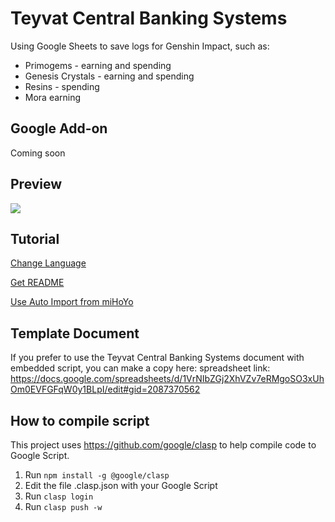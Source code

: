 # Teyvat Central Banking Systems
Using Google Sheets to save logs for Genshin Impact, such as:

- Primogems - earning and spending
- Genesis Crystals - earning and spending
- Resins - spending
- Mora earning

## Google Add-on
Coming soon

## Preview
<img src="https://raw.github.com/Yippy/primorina/master/images/teyvat_central_banking_systems_preview.png?sanitize=true">

## Tutorial

[Change Language](docs/CHANGE_LANGUAGE.md)

[Get README](docs/GET_README.md)

[Use Auto Import from miHoYo](docs/USE_AUTO_IMPORT.md)

## Template Document
If you prefer to use the Teyvat Central Banking Systems document with embedded script, you can make a copy here:
spreadsheet link: https://docs.google.com/spreadsheets/d/1VrNIbZGj2XhVZv7eRMgoSO3xUhOm0EVFGFqW0y1BLpI/edit#gid=2087370562

## How to compile script
This project uses https://github.com/google/clasp to help compile code to Google Script.

1. Run ```npm install -g @google/clasp```
2. Edit the file .clasp.json with your Google Script
3. Run ```clasp login```
4. Run ```clasp push -w``` 